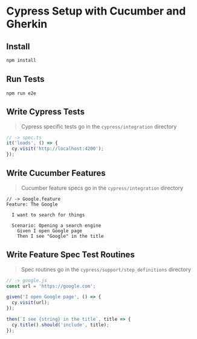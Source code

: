 # Cypress Setup with Cucumber and Gherkin

## Install

```bash
npm install
```

## Run Tests

```
npm run e2e
```

## Write Cypress Tests

> Cypress specific tests go in the `cypress/integration` directory

```javascript
// -> spec.ts
it('loads', () => {
  cy.visit('http://localhost:4200');
});
```

## Write Cucumber Features

> Cucumber feature specs go in the `cypress/integration` directory

```gherkin
// -> Google.feature
Feature: The Google

  I want to search for things

  Scenario: Opening a search engine
    Given I open Google page
    Then I see "Google" in the title
```

## Write Feature Spec Test Routines

> Spec routines go in the `cypress/support/step_definitions` directory

```javascript
// -> google.js
const url = 'https://google.com';

given('I open Google page', () => {
  cy.visit(url);
});

then(`I see {string} in the title`, title => {
  cy.title().should('include', title);
});
```


